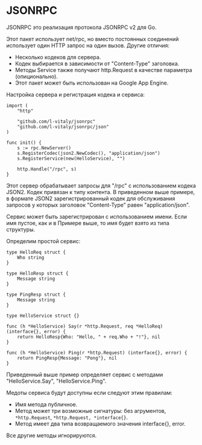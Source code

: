 JSONRPC
=======

JSONRPC это реализация протокола JSONRPC v2 для Go.

Этот пакет использует net/rpc, но вместо постоянных соединений использует 
один HTTP запрос на один вызов. Другие отличия:

- Несколько кодеков для сервера.
- Кодек выбирается в зависимости от "Content-Type" заголовка.
- Методы Service также получают http.Request в качестве параметра (опиционально).
- Этот пакет может быть использован на Google App Engine.

Настройка сервера и регистрация кодека и сервиса:
``` 
import (
    "http"
    
    "github.com/l-vitaly/jsonrpc"
    "github.com/l-vitaly/jsonrpc/json"
)

func init() {
    s := rpc.NewServer()   
    s.RegisterCodec(json2.NewCodec(), "application/json")
    s.RegisterService(new(HelloService), "")
    
    http.Handle("/rpc", s)
}
```

Этот сервер обрабатывает запросы для "/rpc" с использованием кодека JSON2.
Кодек привязан к типу контента. В приведенном выше примере, в формате JSON2 
зарегистрированный кодек для обслуживания запросов у которых заголовок 
"Content-Type" равен "application/json".

Сервис может быть зарегистрирован с использованием имени. 
Если имя пустое, как и в Примере выше, то имя будет взято из типа структуры.

Определим простой сервис:

```
type HelloReq struct {
    Who string
}

type HelloResp struct {
    Message string
}

type PingResp struct {
    Message string
}

type HelloService struct {}

func (h *HelloService) Say(r *http.Request, req *HelloReq) (interface{}, error) { 
    return HelloResp{Who: "Hello, " + req.Who + "!"}, nil
}

func (h *HelloService) Ping(r *http.Request) (interface{}, error) {
    return PingResp{Message: "Pong"}, nil
}
```

Приведенный выше пример определяет сервис с методами "HelloService.Say", "HelloService.Ping".

Медоты сервиса будут доступны если следуют этим правилам:

- Имя метода публичное.
- Метод может три возможные сигнатуры: без агрументов, `*http.Request`, `*http.Request, *interface{}`.
- Метод имеет два типа возвращаемого значения interface{}, error.

Все другие методы игнорируются.
